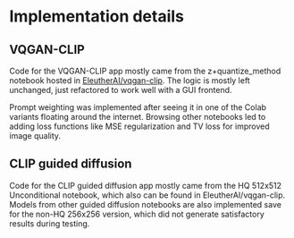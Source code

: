 # Implementation details

## VQGAN-CLIP

Code for the VQGAN-CLIP app mostly came from the z+quantize_method notebook hosted in [EleutherAI/vqgan-clip](https://github.com/EleutherAI/vqgan-clip/tree/main/notebooks). The logic is mostly left unchanged, just refactored to work well with a GUI frontend. 

Prompt weighting was implemented after seeing it in one of the Colab variants floating around the internet. Browsing other notebooks led to adding loss functions like MSE regularization and TV loss for improved image quality.

## CLIP guided diffusion

Code for the CLIP guided diffusion app mostly came from the HQ 512x512 Unconditional notebook, which also can be found in EleutherAI/vqgan-clip. Models from other guided diffusion notebooks are also implemented save for the non-HQ 256x256 version, which did not generate satisfactory results during testing. 